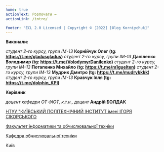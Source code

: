 ```yaml
---
home: true
actionText: Розпочати →
actionLink: /intro/

footer: "ECL 2.0 Licensed | Copyright © [2022] [Oleg Korniychuk]"
---
```



**Виконали:** 

*студент 2-го курсу, групи ІМ-13*  **Корнійчук Олег (tg: https://t.me/gladusgladus)**<span padding-right:5em></span>
*студент 2-го курсу, групи ІМ-13*<span padding-right:5em></span> **Даніленко Володимир (tg: https://t.me/VolodymyrDanilenko)**
*студент 2-го курсу, групи ІМ-13*<span padding-right:5em></span> **Потапенко Михайло (tg: https://t.me/m1guelten)**
*студент 2-го курсу, групи ІМ-13*<span padding-right:5em></span> **Мудрик Дмитро (tg: https://t.me/mudrykkkk)**
*студент 2-го курсу, групи ІМ-13*<span padding-right:5em></span> **Кравчук Ілля (tg: https://t.me/dolphin_KPI)**



**Керівник**

*доцент кафедри ОТ ФІОТ, к.т.н., доцент*<span padding-right:5em></span> **Андрій БОЛДАК** 

[НТУУ "КИЇВСЬКИЙ ПОЛІТЕХНІЧНИЙ ІНСТИТУТ імені ІГОРЯ СІКОРСЬКОГО](https://kpi.ua/)

[Факультет інформатики та обчислювальної техніки](https://fiot.kpi.ua/)

[Кафедра обчислювальної техніки](https://comsys.kpi.ua/)

Київ
